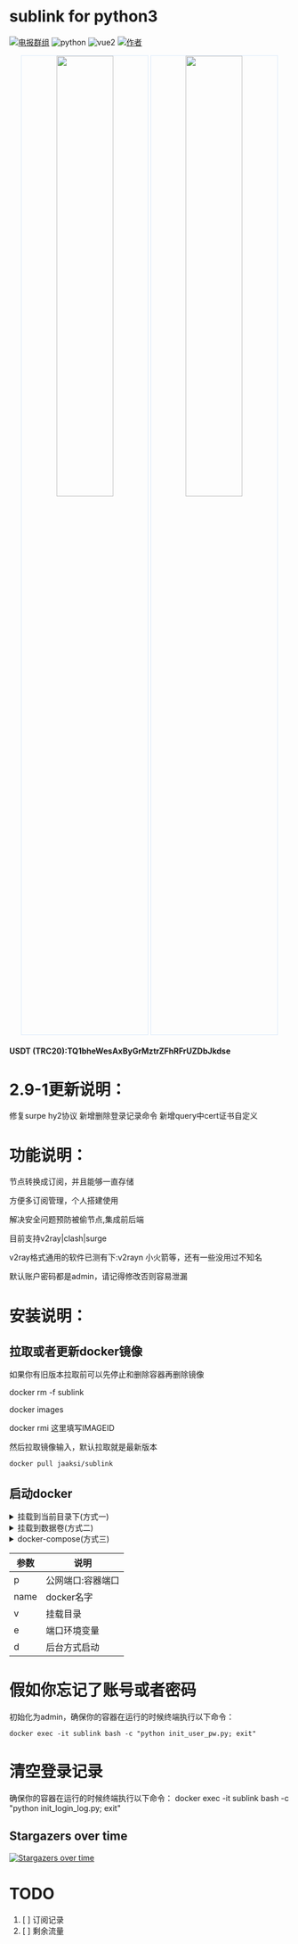 # sublink for python3
[![电报群组][telegram-image]][tg-url]
![python][python-image]
![vue2][vue-image]
[![作者][author-image]][author-url]

[telegram-image]:https://img.shields.io/badge/%E7%94%B5%E6%8A%A5%E7%BE%A4%E7%BB%84-TG-red?label=%E7%94%B5%E6%8A%A5%E7%BE%A4%E7%BB%84
[tg-url]:https://t.me/+u6gLWF0yP5NiZWQ1
[python-image]:https://img.shields.io/badge/python3.8.2-blue
[vue-image]:https://img.shields.io/badge/vue2-rand
[author-image]:https://img.shields.io/badge/%E4%BD%9C%E8%80%85-TG-8A2BE2
[author-url]:https://t.me/toutie_1


<p align="center">
   <img width="45%" style="border:solid 1px #DCEBFB" src="readme/1.png" >
   <img width="45%" style="border:solid 1px #DCEBFB" src="readme/2.png">
</p>

#### USDT (TRC20):TQ1bheWesAxByGrMztrZFhRFrUZDbJkdse

# 2.9-1更新说明：

修复surpe hy2协议
新增删除登录记录命令
新增query中cert证书自定义

# 功能说明：

节点转换成订阅，并且能够一直存储

方便多订阅管理，个人搭建使用

解决安全问题预防被偷节点,集成前后端

目前支持v2ray|clash|surge

v2ray格式通用的软件已测有下:v2rayn 小火箭等，还有一些没用过不知名

默认账户密码都是admin，请记得修改否则容易泄漏

# 安装说明：

## 拉取或者更新docker镜像

如果你有旧版本拉取前可以先停止和删除容器再删除镜像

docker rm -f sublink

docker images

docker rmi 这里填写IMAGEID

然后拉取镜像输入，默认拉取就是最新版本

 ```docker pull jaaksi/sublink```

## 启动docker

<details>
<summary>挂载到当前目录下(方式一)</summary>

进入到你的目录比如你可以创建一个sublink目录然后输入

```
docker run --name sublink -p 8000:5000 \
-v $PWD/db:/app/app/db \
-e PORT=5000 \
-d jaaksi/sublink
```

</details>

<details>
<summary>挂载到数据卷(方式二)</summary>

```
docker run --name sublink -p 8000:5000 \
-v sublink_data:/app/app/db \
-e PORT=5000 \
-d jaaksi/sublink
```
查看数据存放目录docker volume inspect sublink_data
</details>

<details>
<summary>docker-compose(方式三)</summary>

下载docker-compose.yml,然后启动

```docker-compose up -d```

</details>

| 参数 | 说明          |
|--------------|--------------|
| p          | 公网端口:容器端口    |
| name       | docker名字  |
| v        | 挂载目录 |
| e        | 端口环境变量  |
| d        | 后台方式启动  |


# 假如你忘记了账号或者密码

初始化为admin，确保你的容器在运行的时候终端执行以下命令：

    docker exec -it sublink bash -c "python init_user_pw.py; exit"

# 清空登录记录

确保你的容器在运行的时候终端执行以下命令：
docker exec -it sublink bash -c "python init_login_log.py; exit"

## Stargazers over time

[![Stargazers over time](https://starchart.cc/jaaksii/sublink.svg?variant=adaptive)](https://starchart.cc/jaaksii/sublink)

# TODO

1. [ ] 订阅记录
2. [ ] 剩余流量
